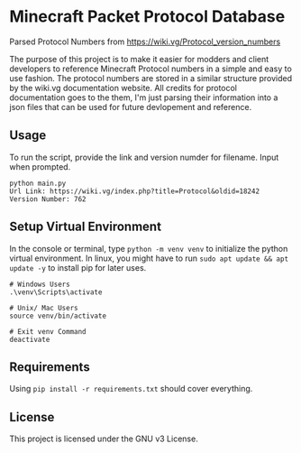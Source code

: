 # Minecraft Packet Protocol Database
 Parsed Protocol Numbers from https://wiki.vg/Protocol_version_numbers

The purpose of this project is to make it easier for modders and client developers to reference Minecraft Protocol numbers in a simple and easy to use fashion. The protocol numbers are stored in a similar structure provided by the wiki.vg documentation website.
All credits for protocol documentation goes to the them, I'm just parsing their information into a json files that can be used for future devlopement and reference.

## Usage
To run the script, provide the link and version numder for filename. Input when prompted.
```
python main.py
Url Link: https://wiki.vg/index.php?title=Protocol&oldid=18242
Version Number: 762
```

## Setup Virtual Environment
In the console or terminal, type `python -m venv venv` to initialize the python virtual environment. In linux, you might have to run `sudo apt update && apt update -y` to install pip for later uses.
```
# Windows Users
.\venv\Scripts\activate

# Unix/ Mac Users
source venv/bin/activate

# Exit venv Command
deactivate

```

## Requirements
Using ``pip install -r requirements.txt`` should cover everything.

## License
This project is licensed under the GNU v3 License.